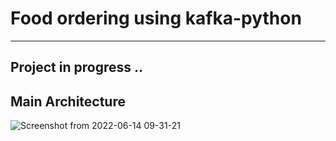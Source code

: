 # Food ordering using kafka-python
---
## Project in progress ..

## Main Architecture
![Screenshot from 2022-06-14 09-31-21](https://user-images.githubusercontent.com/20932849/173508872-3a1bfe47-c8a7-410d-b9f2-1a64873f6f03.png)
